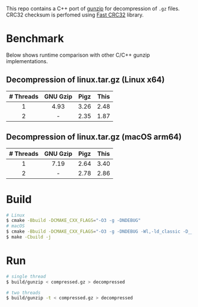 This repo contains a C++ port of [gunzip](https://github.com/TechHara/gunzip) for decompression of `.gz` files. CRC32 checksum is perfomed using [Fast CRC32](https://create.stephan-brumme.com/crc32/) library.

# Benchmark
Below shows runtime comparison with other C/C++ gunzip implementations.

## Decompression of linux.tar.gz (Linux x64)
|  # Threads | GNU Gzip | Pigz | This |
|:-:|:-:|:-:|:-:|
| 1 | 4.93 | 3.26 | 2.48 |
| 2 | - | 2.35 | 1.87 |

## Decompression of linux.tar.gz (macOS arm64)
|  # Threads | GNU Gzip  | Pigz | This  |
|:-:|:-:|:-:|:-:|
| 1 | 7.19 | 2.64 | 3.40 |
| 2 | - | 2.78 | 2.86 |

# Build
```sh
# Linux
$ cmake -Bbuild -DCMAKE_CXX_FLAGS="-O3 -g -DNDEBUG"
# macOS
$ cmake -Bbuild -DCMAKE_CXX_FLAGS="-O3 -g -DNDEBUG -Wl,-ld_classic -D__BYTE_ORDER=1234" -DCMAKE_CXX_COMPILER=g++-13
$ make -Cbuild -j
```

# Run
```sh
# single thread
$ build/gunzip < compressed.gz > decompressed

# two threads
$ build/gunzip -t < compressed.gz > decompressed
```
